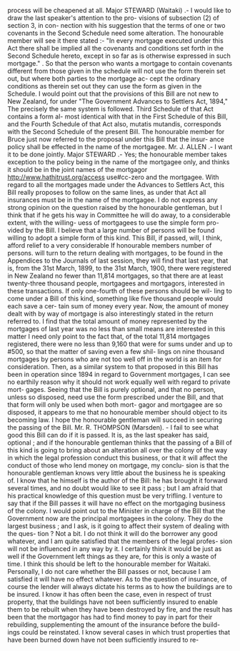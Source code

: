 process will be cheapened at all. Major STEWARD (Waitaki) .- I would like to draw the last speaker's attention to the pro- visions of subsection (2) of section 3, in con- nection with his suggestion that the terms of one or two covenants in the Second Schedule need some alteration. The honourable member will see it there stated :- "In every mortgage executed under this Act there shall be implied all the covenants and conditions set forth in the Second Schedule hereto, except in so far as is otherwise expressed in such mortgage." . So that the person who wants a mortgage to contain covenants different from those given in the schedule will not use the form therein set out, but where both parties to the mortgage ac- cept the ordinary conditions as therein set out they can use the form as given in the Schedule. I would point out that the provisions of this Bill are not new to New Zealand, for under "The Government Advances to Settlers Act, 1894," The precisely the same system is followed. Third Schedule of that Act contains a form al- most identical with that in the First Schedule of this Bill, and the Fourth Schedule of that Act also, mutatis mutandis, corresponds with the Second Schedule of the present Bill. The honourable member for Bruce just now referred to the proposal under this Bill that the insur- ance policy shall be effected in the name of the mortgagee. Mr. J. ALLEN .- I want it to be done jointly. Major STEWARD .- Yes; the honourable member takes exception to the policy being in the name of the mortgagee only, and thinks it should be in the joint names of the mortgagor http://www.hathitrust.org/access use#cc-zero and the mortgagee. With regard to all the mortgages made under the Advances to Settlers Act, this Bill really proposes to follow on the same lines, as under that Act all insurances must be in the name of the mortgagee. I do not express any strong opinion on the question raised by the honourable gentleman, but I think that if he gets his way in Committee he will do away, to a considerable extent, with the willing- uess of mortgagees to use the simple form pro- vided by the Bill. I believe that a large number of persons will be found willing to adopt a simple form of this kind. This Bill, if passed, will, I think, afford relief to a very considerable If honourable members number of persons. will turn to the return dealing with mortgages, to be found in the Appendices to the Journals of last session, they will find that last year, that is, from the 31st March, 1899, to the 31st March, 1900, there were registered in New Zealand no fewer than 11,814 mortgages, so that there are at least twenty-three thousand people, mortgagees and mortgagors, interested in these transactions. If only one-fourth of these persons should be wil- ling to come under a Bill of this kind, something like five thousand people would each save a cer- tain sum of money every year. Now, the amount of money dealt with by way of mortgage is also interestingly stated in the return referred to. I find that the total amount of money represented by the mortgages of last year was no less than small means are interested in this matter I need only point to the fact that, of the total 11,814 mortgages registered, there were no less than 9,160 that were for sums under and up to #500, so that the matter of saving even a few shil- lings on nine thousand mortgages by persons who are not too well off in the world is an item for consideration. Then, as a similar system to that proposed in this Bill has been in operation since 1894 in regard to Government mortgages, I can see no earthily reason why it should not work equally well with regard to private mort- gages. Seeing that the Bill is purely optional, and that no person, unless so disposed, need use the form prescribed under the Bill, and that that form will only be used when both mort- gagor and mortgagee are so disposed, it appears to me that no honourable member should object to its becoming law. I hope the honourable gentleman will succeed in securing the passing of the Bill. Mr. R. THOMPSON (Marsden). - I fail to see what good this Bill can do if it is passed. It is, as the last speaker has said, optional ; and if the honourable gentleman thinks that the passing of a Bill of this kind is going to bring about an alteration all over the colony of the way in which the legal profession conduct this business, or that it will affect the conduct of those who lend money on mortgage, my conclu- sion is that the honourable gentleman knows very little about the business he is speaking of. I know that he himself is the author of the Bill: he has brought it forward several times, and no doubt would like to see it pass ; but I am afraid that his practical knowledge of this question must be very trifling. I venture to say that if the Bill passes it will have no effect on the mortgaging business of the colony. I would point out to the Minister in charge of the Bill that the Government now are the principal mortgagees in the colony. They do the largest business ; and I ask, is it going to affect their system of dealing with the ques- tion ? Not a bit. I do not think it will do the borrower any good whatever, and I am quite satisfied that the members of the legal profes- sion will not be influenced in any way by it. I certainly think it would be just as well if the Government left things as they are, for this is only a waste of time. I think this should be left to the honourable member for Waitaki. Personally, I do not care whether the Bill passes or not, because I am satisfied it will have no effect whatever. As to the question of insurance, of course the lender will always dictate his terms as to how the buildings are to be insured. I know it has often been the case, even in respect of trust property, that the buildings have not been sufficiently insured to enable them to be rebuilt when they have been destroyed by fire, and the result has been that the mortgagor has had to find money to pay in part for their rebuilding, supplementing the amount of the insurance before the build- ings could be reinstated. I know several cases in which trust properties that have been burned down have not been sufficiently insured to re- 